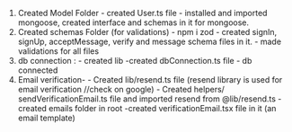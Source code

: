 1. Created Model Folder 
        - created User.ts file
            - installed and imported mongoose, created interface and schemas in it for mongoose.
2. Created schemas Folder (for validations)
        - npm i zod
        - created signIn, signUp, acceptMessage, verify and message schema files in it.
        - made validations for all files 
3. db connection :
        - created lib
            -created dbConnection.ts file
            - db connected
4. Email verification-
        - Created lib/resend.ts file (resend library is used for email verification //check on google)
        - Created helpers/ sendVerificationEmail.ts file and imported resend from @lib/resend.ts
        - created emails folder in root 
                -created verificationEmail.tsx file in it (an email template)